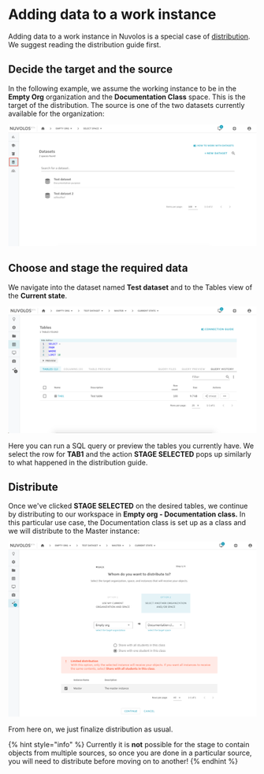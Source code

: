 # Adding data to a work instance

Adding data to a work instance in Nuvolos is a special case of [distribution](../getting-started/distribute-objects-in-nuvolos/). We suggest reading the distribution guide first. 

## Decide the target and the source

In the following example, we assume the working instance to be in the **Empty Org** organization and the **Documentation Class** space. This is the target of the distribution. The source is one of the two datasets currently available for the organization:

![](../.gitbook/assets/screen-shot-2020-03-17-at-9.57.36-am.png)

## Choose and stage the required data

We navigate into the dataset named **Test dataset** and to the Tables view of the **Current state**.

![](../.gitbook/assets/screen-shot-2020-03-17-at-9.59.17-am.png)

Here you can run a SQL query or preview the tables you currently have. We select the row for **TAB1** and the action **STAGE SELECTED** pops up similarly to what happened in the distribution guide. 

## Distribute

Once we've clicked **STAGE SELECTED** on the desired tables, we continue by distributing to our workspace in **Empty org - Documentation class.** In this particular use case, the Documentation class is set up as a class and we will distribute to the Master instance:

![](../.gitbook/assets/screen-shot-2020-03-17-at-10.01.04-am-2.png)

From here on, we just finalize distribution as usual.

{% hint style="info" %}
Currently it is **not** possible for the stage to contain objects from multiple sources, so once you are done in a particular source, you will need to distribute before moving on to another!
{% endhint %}





